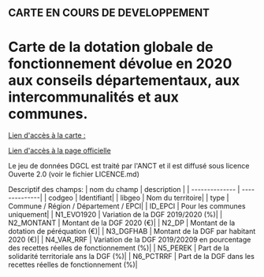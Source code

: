 ## CARTE EN COURS DE DEVELOPPEMENT

# Carte de la dotation globale de fonctionnement dévolue en 2020 aux conseils départementaux, aux intercommunalités et aux communes.

[Lien d'accès à la carte :](https://cget-carto.github.io/dgf/)

[Lien d'accès à la page officielle](http://www.cohesion-territoires.gouv.fr/dotations-collectivites/)

Le jeu de données DGCL est traité par l'ANCT et il est diffusé sous licence Ouverte 2.0 (voir le fichier LICENCE.md)

Descriptif des champs:
| nom du champ | description |
| -------------- | --------------|
| codgeo | Identifiant|
| libgeo | Nom du territoire|
| type | Commune / Région / Département / EPCI|
| ID_EPCI | Pour les communes uniquement|
| N1_EVO1920 | Variation de la DGF 2019/2020 (%)|
| N2_MONTANT | Montant de la DGF 2020 (€)|
| N2_DP | Montant de la dotation de péréquation (€)|
| N3_DGFHAB | Montant de la DGF par habitant 2020 (€)|
| N4_VAR_RRF | Variation de la DGF 2019/20209 en pourcentage des recettes réelles de fonctionnement (%)|
| N5_PEREK | Part de la solidarité territoriale ans la DGF (%)|
| N6_PCTRRF | Part de la DGF dans les recettes réelles de fonctionnement (%)|

